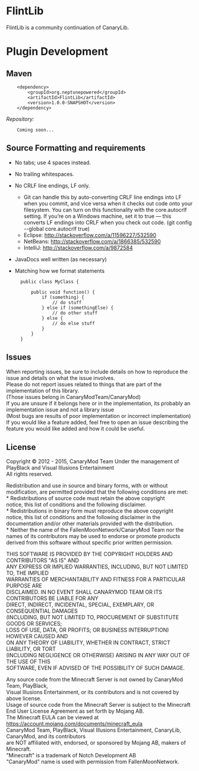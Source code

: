 FlintLib
========

FlintLib is a community continuation of CanaryLib.

Plugin Development
==================

Maven
-------------

        <dependency>
            <groupId>org.neptunepowered</groupId>
            <artifactId>FlintLib</artifactId>
            <version>1.0.0-SNAPSHOT</version>
        </dependency>


*Repository:*

        Coming soon...

Source Formatting and requirements
-------------

* No tabs; use 4 spaces instead.
* No trailing whitespaces.
* No CRLF line endings, LF only.
  * Git can handle this by auto-converting CRLF line endings into LF when you commit, and vice versa when it checks out code onto your filesystem.
    You can turn on this functionality with the core.autocrlf setting.
    If you’re on a Windows machine, set it to true — this converts LF endings into CRLF when you check out code. (git config --global core.autocrlf true)
  * Eclipse: http://stackoverflow.com/a/11596227/532590
  * NetBeans: http://stackoverflow.com/a/1866385/532590
  * IntelliJ: http://stackoverflow.com/a/9872584
* JavaDocs well written (as necessary)
* Matching how we format statements

        public class MyClass {
        
            public void function() {
                if (something) {
                    // do stuff
                } else if (somethingElse) {
                    // do other stuff
                } else {
                    // do else stuff
                }
            }
        }

Issues
-------

When reporting issues, be sure to include details on how to reproduce the issue and details on what the issue involves.  
Please do not report issues related to things that are part of the implementation of this library.  
(Those issues belong in CanaryModTeam/CanaryMod)  
If you are unsure if it belongs here or in the implementation, its probably an implementation issue and not a library issue  
(Most bugs are results of poor implementation or incorrect implementation)  
If you would like a feature added, feel free to open an issue describing the feature you would like added and how it could be useful.  

License
-------

Copyright &copy; 2012 - 2015, CanaryMod Team
Under the management of PlayBlack and Visual Illusions Entertainment  
All rights reserved.  
  
Redistribution and use in source and binary forms, with or without  
modification, are permitted provided that the following conditions are met:  
    * Redistributions of source code must retain the above copyright  
      notice, this list of conditions and the following disclaimer.  
    * Redistributions in binary form must reproduce the above copyright  
      notice, this list of conditions and the following disclaimer in the  
      documentation and/or other materials provided with the distribution.  
    * Neither the name of the FallenMoonNetwork/CanaryMod Team nor the  
      names of its contributors may be used to endorse or promote products  
      derived from this software without specific prior written permission.  
  
THIS SOFTWARE IS PROVIDED BY THE COPYRIGHT HOLDERS AND CONTRIBUTORS "AS IS" AND  
ANY EXPRESS OR IMPLIED WARRANTIES, INCLUDING, BUT NOT LIMITED TO, THE IMPLIED  
WARRANTIES OF MERCHANTABILITY AND FITNESS FOR A PARTICULAR PURPOSE ARE  
DISCLAIMED. IN NO EVENT SHALL CANARYMOD TEAM OR ITS CONTRIBUTORS BE LIABLE FOR ANY  
DIRECT, INDIRECT, INCIDENTAL, SPECIAL, EXEMPLARY, OR CONSEQUENTIAL DAMAGES  
(INCLUDING, BUT NOT LIMITED TO, PROCUREMENT OF SUBSTITUTE GOODS OR SERVICES;  
LOSS OF USE, DATA, OR PROFITS; OR BUSINESS INTERRUPTION) HOWEVER CAUSED AND  
ON ANY THEORY OF LIABILITY, WHETHER IN CONTRACT, STRICT LIABILITY, OR TORT  
(INCLUDING NEGLIGENCE OR OTHERWISE) ARISING IN ANY WAY OUT OF THE USE OF THIS  
SOFTWARE, EVEN IF ADVISED OF THE POSSIBILITY OF SUCH DAMAGE.  
  
Any source code from the Minecraft Server is not owned by CanaryMod Team, PlayBlack,  
Visual Illusions Entertainment, or its contributors and is not covered by above license.  
Usage of source code from the Minecraft Server is subject to the Minecraft End User License Agreement as set forth by Mojang AB.  
The Minecraft EULA can be viewed at https://account.mojang.com/documents/minecraft_eula  
CanaryMod Team, PlayBlack, Visual Illusions Entertainment, CanaryLib, CanaryMod, and its contributors  
are NOT affiliated with, endorsed, or sponsored by Mojang AB, makers of Minecraft.  
"Minecraft" is a trademark of Notch Development AB  
"CanaryMod" name is used with permission from FallenMoonNetwork.  
